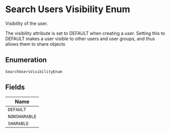 
# Search Users Visibility Enum

Visibility of the user.

The visibility attribute is set to DEFAULT when creating a user. Setting this to DEFAULT makes a user visible to other users and user groups, and thus allows them to share objects

## Enumeration

`SearchUsersVisibilityEnum`

## Fields

| Name |
|  --- |
| `DEFAULT` |
| `NONSHARABLE` |
| `SHARABLE` |

